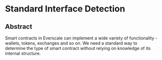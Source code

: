 # Standard Interface Detection

## Abstract

Smart contracts in Everscale can implement a wide variety of functionality - wallets, tokens, exchanges and so on. We need a standard way to determine the type of smart contract without relying on knowledge of its internal structure.
